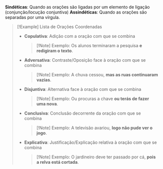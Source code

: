 **Sindéticas**: Quando as orações são ligadas por um elemento de ligação (conjunção/locução conjuntiva)
**Assindéticas**: Quando as orações são separadas por uma vírgula.

>[!Example] Lista de Orações Coordenadas
>- **Copulativa**: Adição com a oração com que se combina
>	>[!Note] Exemplo:
>	>Os alunos terminaram a pesquisa **e redigiram o texto**.
>	
>- **Adversativa**: Contraste/Oposição face à oração com que se combina
>	>[!Note] Exemplo:
>	>A chuva cessou, **mas as ruas continuaram vazias**.
>	
>- **Disjuntiva**: Alternativa face à oração com que se combina
>	>[!Note] Exemplo:
>	>Ou procuras a chave **ou terás de fazer uma nova**.
>	
>- **Conclusiva**: Conclusão decorrente da oração com que se combina
>	>[!Note] Exemplo:
>	>A televisão avariou, **logo não pude ver o jogo**.
>	
>- **Explicativa**: Justificação/Explicação relativa à oração com que se combina
>	>[!Note] Exemplo:
>	>O jardineiro deve ter passado por cá, **pois a relva está cortada**.